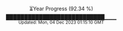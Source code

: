 <p align="center">
⏳Year Progress (92.34 %) <br>
███████████████████████████▁▁▁ <br>
<sub>Updated: Mon, 04 Dec 2023 01:15:10 GMT</sub>
</p>

